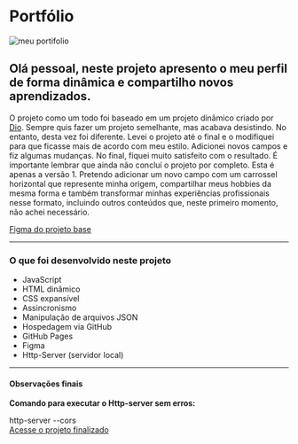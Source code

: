 <h1>Portfólio</h1>
<img src='https://joaomarcelo22.github.io/portfolio/' alt='meu portifolio'>
<h2>Olá pessoal, neste projeto apresento o meu perfil de forma dinâmica e compartilho novos aprendizados.</h2>
<p>O projeto como um todo foi baseado em um projeto dinâmico criado por <a href="https://www.dio.me/">Dio</a>. Sempre quis fazer um projeto semelhante, mas acabava desistindo. No entanto, desta vez foi diferente. Levei o projeto até o final e o modifiquei para que ficasse mais de acordo com meu estilo. Adicionei novos campos e fiz algumas mudanças. No final, fiquei muito satisfeito com o resultado. É importante lembrar que ainda não concluí o projeto por completo. Esta é apenas a versão 1. Pretendo adicionar um novo campo com um carrossel horizontal que represente minha origem, compartilhar meus hobbies da mesma forma e também transformar minhas experiências profissionais nesse formato, incluindo outros conteúdos que, neste primeiro momento, não achei necessário.</p>
<a href="https://www.figma.com/file/g6zA6klLrCWZAp76tzoVJZ/Portfolio---EDUCATION?type=design&node-id=0-1&mode=design&t=GE8hSgRUDzsRiCAC-0">Figma do projeto base</a>
<hr/>
<h3>O que foi desenvolvido neste projeto</h3>
<ul>
  <li>JavaScript</li>
  <li>HTML dinâmico</li>
  <li>CSS expansível</li>
  <li>Assincronismo</li>
  <li>Manipulação de arquivos JSON</li>
  <li>Hospedagem via GitHub</li>
  <li>GitHub Pages</li>
  <li>Figma</li>
  <li>Http-Server (servidor local)</li>
</ul>
<hr/>
<h4>Observações finais</h4>
<p><strong>Comando para executar o Http-server sem erros:</strong></p>
<span>http-server --cors</span><br/>
<a href="https://joaomarcelo22.github.io/portfolio/" target="_blank">Acesse o projeto finalizado</a>
